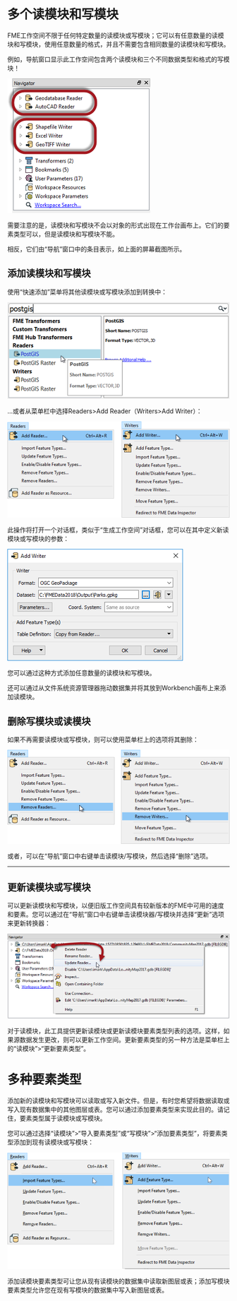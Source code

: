 # 多个读模块和写模块

FME工作空间不限于任何特定数量的读模块或写模块；它可以有任意数量的读模块和写模块，使用任意数量的格式，并且不需要包含相同数量的读模块和写模块。

例如，导航窗口显示此工作空间包含两个读模块和三个不同数据类型和格式的写模块！

![](./Images/Img3.009.MultiReadersWriters.png)

<p>需要注意的是，读模块和写模块不会以对象的形式出现在工作台画布上。它们的要素类型可以，但是读模块和写模块不能。</p>
<p>相反，它们由“导航”窗口中的条目表示，如上面的屏幕截图所示。</p>

## 添加读模块和写模块

使用“快速添加”菜单将其他读模块或写模块添加到转换中：

![](./Images/Img3.010.QuickAddReader.png)

...或者从菜单栏中选择Readers>Add Reader（Writers>Add Writer）：

![](./Images/Img3.011.MenuReader.png)

此操作将打开一个对话框，类似于“生成工作空间”对话框，您可以在其中定义新读模块或写模块的参数：

![](./Images/Img3.012.ReaderWriterDialog.png)

您可以通过这种方式添加任意数量的读模块和写模块。

还可以通过从文件系统资源管理器拖动数据集并将其放到Workbench画布上来添加读模块。

## 删除写模块或读模块

如果不再需要读模块或写模块，则可以使用菜单栏上的选项将其删除：

![](./Images/Img3.013.MenuReaderRemove.png)

或者，可以在“导航”窗口中右键单击读模块/写模块，然后选择“删除”选项。

---

## 更新读模块或写模块

可以更新读模块和写模块，以便旧版工作空间具有较新版本的FME中可用的速度和要素。您可以通过在“导航”窗口中右键单击读模块器/写模块并选择“更新”选项来更新转换器：

![](./Images/Img3.014.ReaderWriterUpdate.png)

对于读模块，此工具提供更新读模块或更新读模块要素类型列表的选项。这样，如果源数据发生更改，则可以更新工作空间。更新要素类型的另一种方法是菜单栏上的“读模块”>“更新要素类型”。

# 多种要素类型

添加新的读模块和写模块可以读取或写入新文件。但是，有时您希望将数据读取或写入现有数据集中的其他图层或表。您可以通过添加要素类型来实现此目的。请记住，要素类型属于读模块或写模块。

您可以通过选择“读模块”>“导入要素类型”或“写模块”>“添加要素类型”，将要素类型添加到现有读模块或写模块：

![](./Images/import-add-feature-type.png)

添加读模块要素类型可让您从现有读模块的数据集中读取新图层或表；添加写模块要素类型允许您在现有写模块的数据集中写入新图层或表。

